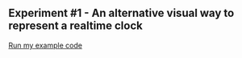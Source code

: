 ## Experiment #1 - An alternative visual way to represent a realtime clock

[Run my example code](Experiment1-VisualTimeAlternative/index.html)
